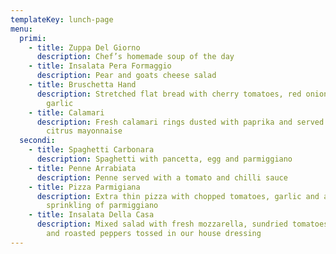 ```yaml
---
templateKey: lunch-page
menu:
  primi:
    - title: Zuppa Del Giorno
      description: Chef’s homemade soup of the day
    - title: Insalata Pera Formaggio
      description: Pear and goats cheese salad
    - title: Bruschetta Hand
      description: Stretched flat bread with cherry tomatoes, red onion, olive oil and
        garlic
    - title: Calamari
      description: Fresh calamari rings dusted with paprika and served with a zesty
        citrus mayonnaise
  secondi:
    - title: Spaghetti Carbonara
      description: Spaghetti with pancetta, egg and parmiggiano
    - title: Penne Arrabiata
      description: Penne served with a tomato and chilli sauce
    - title: Pizza Parmigiana
      description: Extra thin pizza with chopped tomatoes, garlic and a generous
        sprinkling of parmiggiano
    - title: Insalata Della Casa
      description: Mixed salad with fresh mozzarella, sundried tomatoes, green olives
        and roasted peppers tossed in our house dressing
---
```

